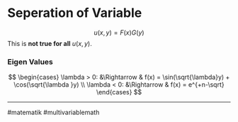 # Seperation of Variable

$$u(x,y) = F(x)G(y)$$
This is **not true for all** $u(x,y)$.

### Eigen Values
$$
\begin{cases}
\lambda > 0: &\Rightarrow & f(x) = \sin(\sqrt{\lambda}y) + \cos(\sqrt{\lambda }y) \\
\lambda < 0: &\Rightarrow & f(x) = e^{+n-\sqrt}
\end{cases}
$$


---
#matematik #multivariablemath